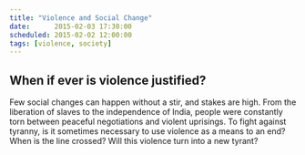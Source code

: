 ```yaml
---
title: "Violence and Social Change"
date:      2015-02-03 17:30:00
scheduled: 2015-02-02 12:00:00
tags: [violence, society]
---
```

## When if ever is violence justified?

Few social changes can happen without a stir, and stakes are high. From the liberation of slaves to the independence of India, people were constantly torn between peaceful negotiations and violent uprisings. To fight against tyranny, is it sometimes necessary to use violence as a means to an end? When is the line crossed? Will this violence turn into a new tyrant?
